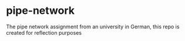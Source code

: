 # pipe-network

The pipe network assignment from an university in German, this repo is created for reflection purposes
